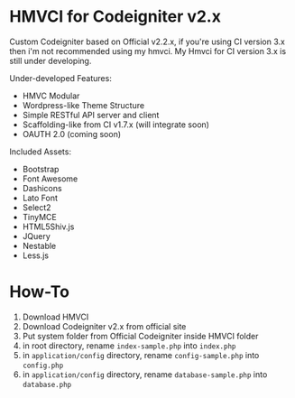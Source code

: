 # HMVCI for Codeigniter v2.x
Custom Codeigniter based on Official v2.2.x, if you're using CI version 3.x then i'm not recommended
using my hmvci. My Hmvci for CI version 3.x is still under developing.

Under-developed Features:
- HMVC Modular
- Wordpress-like Theme Structure
- Simple RESTful API server and client
- Scaffolding-like from CI v1.7.x (will integrate soon)
- OAUTH 2.0 (coming soon)

Included Assets:
- Bootstrap
- Font Awesome
- Dashicons
- Lato Font
- Select2
- TinyMCE
- HTML5Shiv.js
- JQuery
- Nestable
- Less.js

How-To
==============================
1.  Download HMVCI
2.  Download Codeigniter v2.x from official site
3.  Put system folder from Official Codeigniter inside HMVCI folder
4.  in root directory, rename `index-sample.php` into `index.php`
4.  in `application/config` directory, rename `config-sample.php` into `config.php`
4.  in `application/config` directory, rename `database-sample.php` into `database.php`